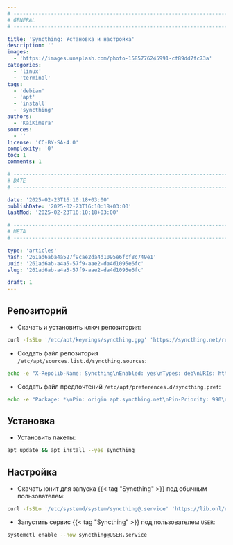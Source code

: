 ```yaml
---
# -------------------------------------------------------------------------------------------------------------------- #
# GENERAL
# -------------------------------------------------------------------------------------------------------------------- #

title: 'Syncthing: Установка и настройка'
description: ''
images:
  - 'https://images.unsplash.com/photo-1585776245991-cf89dd7fc73a'
categories:
  - 'linux'
  - 'terminal'
tags:
  - 'debian'
  - 'apt'
  - 'install'
  - 'syncthing'
authors:
  - 'KaiKimera'
sources:
  - ''
license: 'CC-BY-SA-4.0'
complexity: '0'
toc: 1
comments: 1

# -------------------------------------------------------------------------------------------------------------------- #
# DATE
# -------------------------------------------------------------------------------------------------------------------- #

date: '2025-02-23T16:10:18+03:00'
publishDate: '2025-02-23T16:10:18+03:00'
lastMod: '2025-02-23T16:10:18+03:00'

# -------------------------------------------------------------------------------------------------------------------- #
# META
# -------------------------------------------------------------------------------------------------------------------- #

type: 'articles'
hash: '261ad6aba4a527f9cae2da4d1095e6fcf8c749e1'
uuid: '261ad6ab-a4a5-57f9-aae2-da4d1095e6fc'
slug: '261ad6ab-a4a5-57f9-aae2-da4d1095e6fc'

draft: 1
---
```




<!--more-->

## Репозиторий

- Скачать и установить ключ репозитория:

```bash
curl -fsSLo '/etc/apt/keyrings/syncthing.gpg' 'https://syncthing.net/release-key.gpg'
```

- Создать файл репозитория `/etc/apt/sources.list.d/syncthing.sources`:

```bash
echo -e "X-Repolib-Name: Syncthing\nEnabled: yes\nTypes: deb\nURIs: https://apt.syncthing.net\nSuites: syncthing\nComponents: stable\nArchitectures: $( dpkg --print-architecture )\nSigned-By: /etc/apt/keyrings/syncthing.gpg\n" | tee '/etc/apt/sources.list.d/syncthing.sources' > '/dev/null'
```

- Создать файл предпочтений `/etc/apt/preferences.d/syncthing.pref`:

```bash
echo -e "Package: *\nPin: origin apt.syncthing.net\nPin-Priority: 990\n" | tee '/etc/apt/preferences.d/syncthing.pref' > '/dev/null'
```

## Установка

- Установить пакеты:

```bash
apt update && apt install --yes syncthing
```

## Настройка

- Скачать юнит для запуска {{< tag "Syncthing" >}} под обычным пользователем:

```bash
curl -fsSLo '/etc/systemd/system/syncthing@.service' 'https://lib.onl/ru/2025/02/261ad6ab-a4a5-57f9-aae2-da4d1095e6fc/syncthing@.service'
```

- Запустить сервис {{< tag "Syncthing" >}} под пользователем `USER`:

```bash
systemctl enable --now syncthing@USER.service
```
